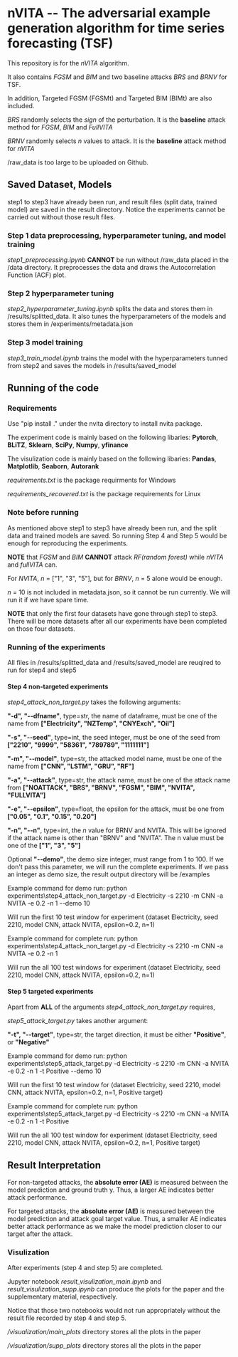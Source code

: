# nVITA -- The adversarial example generation algorithm for time series forecasting (TSF)

This repository is for the *nVITA* algorithm.

It also contains *FGSM* and *BIM* and two baseline attacks *BRS* and *BRNV* for TSF.

In addition, Targeted FGSM (FGSMt) and Targeted BIM (BIMt) are also included.

*BRS* randomly selects the *sign* of the perturbation. It is the **baseline** attack method for *FGSM*, *BIM* and *FullVITA*

*BRNV* randomly selects *n* values to attack. It is the **baseline** attack method for *nVITA*

/raw_data is too large to be uploaded on Github.

## Saved Dataset, Models

step1 to step3 have already been run, and result files (split data, trained model) are saved in the result directory.
Notice the experiments cannot be carried out without those result files.

### Step 1 data preprocessing, hyperparameter tuning, and model training

*step1_preprocessing.ipynb* **CANNOT** be run without /raw_data placed in the /data directory. It preprocesses the data and draws the Autocorrelation Function (ACF) plot.

### Step 2 hyperparameter tuning

*step2_hyperparameter_tuning.ipynb* splits the data and stores them in /results/splitted_data. It also tunes the hyperparameters of the models and stores them in /experiments/metadata.json

### Step 3 model training

*step3_train_model.ipynb* trains the model with the hyperparameters tunned from step2 and saves the models in /results/saved_model

## Running of the code

### Requirements

Use "pip install ." under the nvita directory to install nvita package.

The experiment code is mainly based on the following libaries: **Pytorch**, **BLiTZ**, **Sklearn**, **SciPy**, **Numpy**, **yfinance**

The visulization code is mainly based on the following libaries: **Pandas**, **Matplotlib**, **Seaborn**, **Autorank**

*requirements.txt* is the package requirments for Windows

*requirements_recovered.txt* is the package requirements for Linux

### Note before running

As mentioned above step1 to step3 have already been run, and the split data and trained models are saved. So running Step 4 and Step 5 would be enough for reproducing the experiments.

**NOTE** that *FGSM* and *BIM* **CANNOT** attack *RF(random forest)* while *nVITA* and *fullVITA* can.

For *NVITA*, *n* = ["1", "3", "5"], but for *BRNV*, *n* = 5 alone would be enough.

*n* = 10 is not included in metadata.json, so it cannot be run currently. We will run it if we have spare time.

**NOTE** that only the first four datasets have gone through step1 to step3. There will be more datasets after all our experiments have been completed on those four datasets.

### Running of the experiments

All files in /results/splitted_data and /results/saved_model are reuqired to run for step4 and step5

#### Step 4 non-targeted experiments

*step4_attack_non_target.py* takes the following arguments:

**"-d", "--dfname"**, type=str, the name of dataframe, must be one of the name from **["Electricity", "NZTemp", "CNYExch", "Oil"]**

**"-s", "--seed"**, type=int, the seed integer, must be one of the seed from **["2210", "9999", "58361", "789789", "1111111"]**

**"-m", "--model"**, type=str, the attacked model name, must be one of the name from **["CNN", "LSTM", "GRU", "RF"]**

**"-a", "--attack"**, type=str, the attack name,  must be one of the attack name from **["NOATTACK", "BRS", "BRNV", "FGSM", "BIM", "NVITA", "FULLVITA"]**

**"-e", "--epsilon"**, type=float, the epsilon for the attack, must be one from **["0.05", "0.1", "0.15", "0.20"]**

**"-n", "--n"**, type=int, the *n* value for BRNV and NVITA. This will be ignored if the attack name is other than "BRNV" and "NVITA". The n value must be one of the **["1", "3", "5"]**

Optional **"--demo"**, the demo size integer, must range from 1 to 100. If we don't pass this parameter, we will run the complete experiments. If we pass an integer as demo size, the result output directory will be /examples

Example command for demo run: python experiments\step4_attack_non_target.py -d Electricity -s 2210 -m CNN -a NVITA -e 0.2 -n 1 --demo 10

Will run the first 10 test window for experiment (dataset Electricity, seed 2210, model CNN, attack NVITA, epsilon=0.2, n=1)

Example command for complete run: python experiments\step4_attack_non_target.py -d Electricity -s 2210 -m CNN -a NVITA -e 0.2 -n 1

Will run the all 100 test windows for experiment (dataset Electricity, seed 2210, model CNN, attack NVITA, epsilon=0.2, n=1)

#### Step 5 targeted experiments

Apart from **ALL** of the arguments *step4_attack_non_target.py* requires,

*step5_attack_target.py* takes another argument:

**"-t", "--target"**, type=str, the target direction, it must be either **"Positive"**, or **"Negative"**

Example command for demo run: python experiments\step5_attack_target.py -d Electricity -s 2210 -m CNN -a NVITA -e 0.2 -n 1 -t Positive --demo 10

Will run the first 10 test window for (dataset Electricity, seed 2210, model CNN, attack NVITA, epsilon=0.2, n=1, Positive target)

Example command for complete run: python experiments\step5_attack_target.py -d Electricity -s 2210 -m CNN -a NVITA -e 0.2 -n 1 -t Positive

Will run the all 100 test window for experiment (dataset Electricity, seed 2210, model CNN, attack NVITA, epsilon=0.2, n=1, Positive target)

## Result Interpretation

For non-targeted attacks, the **absolute error (AE)** is measured between the model prediction and ground truth y. Thus, a larger AE indicates better attack performance.

For targeted attacks, the **absolute error (AE)** is measured between the model prediction and attack goal target value. Thus, a smaller AE indicates better attack performance as we make the model prediction closer to our target after the attack.

### Visulization 

After experiments (step 4 and step 5) are completed.

Jupyter notebook *result_visulization_main.ipynb* and *result_visulization_supp.ipynb* can produce the plots for the paper and the supplementary material, respectively.

Notice that those two notebooks would not run appropriately without the result file recorded by step 4 and step 5.

*/visualization/main_plots* directory stores all the plots in the paper

*/visualization/supp_plots* directory stores all the plots in the paper
